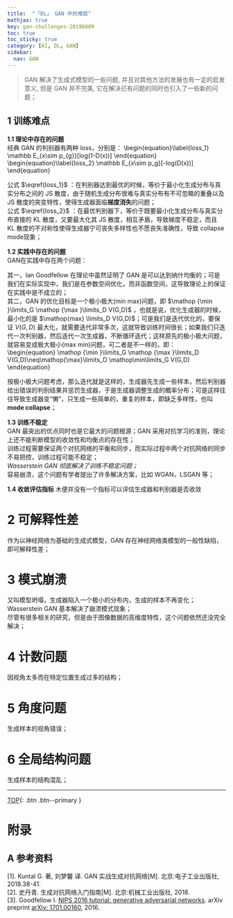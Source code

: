 ```yaml
---
title:  "「DL」 GAN 中的难题"
mathjax: true
key: gan-challenges-20190409
toc: true
toc_sticky: true
category: [AI, DL, GAN]
sidebar:
  nav: GAN
---
```

<span id='head'></span>

>GAN 解决了生成式模型的一些问题, 并且对其他方法的发展也有一定的启发意义, 但是 GAN 并不完美, 它在解决已有问题的同时也引入了一些新的问题；   

<!--more-->

## 1 训练难点
**1.1 理论中存在的问题**  
经典 GAN 的判别器有两种 loss，分别是：
\begin{equation}\label{loss_1}
\mathbb E_{x\sim p_{g}}[log(1-D(x))]
\end{equation}
 \begin{equation}\label{loss_2}
\mathbb E_{x\sim p_g}[-log(D(x))]
 \end{equation}

公式 $\eqref{loss_1}$ ：在判别器达到最优的时候，等价于最小化生成分布与真实分布之间的 JS 散度，由于随机生成分布很难与真实分布有不可忽略的重叠以及 JS 散度的突变特性，使得生成器面临**梯度消失**的问题；  
公式 $\eqref{loss_2}$ ：在最优判别器下，等价于既要最小化生成分布与真实分布直接的 KL 散度，又要最大化其 JS 散度，相互矛盾，导致梯度不稳定，而且 KL 散度的不对称性使得生成器宁可丧失多样性也不愿丧失准确性，导致 collapse mode现象；  

**1.2 实践中存在的问题**  
GAN在实践中存在两个问题：

其一，Ian Goodfellow 在理论中虽然证明了 GAN 是可以达到纳什均衡的；可是我们在实际实现中，我们是在参数空间优化，而非函数空间，这导致理论上的保证在实践中是不成立的；  
其二，GAN 的优化目标是一个极小极大(min max)问题，即 $\mathop {\min }\limits_G \mathop {\max }\limits_D V(G,D)$ ，也就是说，优化生成器的时候，最小化的是 $\mathop{max} \limits_D V(G,D)$；可是我们是迭代优化的，要保证 $V(G,D)$ 最大化，就需要迭代非常多次，这就导致训练时间很长；如果我们只迭代一次判别器，然后迭代一次生成器，不断循环迭代；这样原先的极小极大问题，就容易变成极大极小(max min)问题，可二者是不一样的，即：  
\begin{equation}
\mathop {\min }\limits_G \mathop {\max }\limits_D V(G,D)\neq\mathop{\max}\limits_D \mathop\min\limits_G V(G,D)
\end{equation}  

按极小极大问题考虑，那么迭代就是这样的，生成器先生成一些样本，然后判别器给出错误的判别结果并惩罚生成器，于是生成器调整生成的概率分布；可是这样往往导致生成器变“懒”，只生成一些简单的，重复的样本，即缺乏多样性，也叫 **mode collapse**；  

**1.3 训练不稳定**  
GAN 最突出的优点同时也是它最大的问题根源；GAN 采用对抗学习的准则，理论上还不能判断模型的收敛性和均衡点的存在性；  
训练过程需要保证两个对抗网络的平衡和同步，而实际过程中两个对抗网络的同步不易把控，训练过程可能不稳定；   
*Wasserstein GAN 彻底解决了训练不稳定问题；*   
容易崩溃，这个问题有学者提出了许多解决方案，比如 WGAN，LSGAN 等；   

**1.4 收敛评估指标**
木便并没有一个指标可以评估生成器和判别器是否收敛   

# 2 可解释性差
作为以神经网络为基础的生成式模型，GAN 存在神经网络类模型的一般性缺陷，即可解释性差；    

# 3 模式崩溃
又叫模型坍塌，生成器陷入一个极小的分布内，生成的样本不再变化；   
Wasserstein GAN 基本解决了崩溃模式现象；   
尽管有很多相关的研究，但是由于图像数据的高维度特性，这个问题依然还没完全解决；   
  

# 4 计数问题
因视角太多而在特定位置生成过多的结构；  

# 5 角度问题
生成样本的视角错误；   

# 6 全局结构问题
生成样本的结构混乱；   


-------------------  
[TOP](#head){: .btn .btn--primary }



# 附录
## A 参考资料
[1]. Kuntal G. 著, 刘梦馨 译. GAN 实战生成对抗网络[M]. 北京:电子工业出版社, 2018.38-41.     
[2]. 史丹青. 生成对抗网络入门指南[M]. 北京:机械工业出版社, 2018.   
[3]. Goodfellow I. [NIPS 2016 tutorial: generative adversarial networks](http://cn.arxiv.org/abs/1701.00160). arXiv preprint [arXiv: 1701.00160](https://arxiv.org/abs/1701.00160), 2016.    
